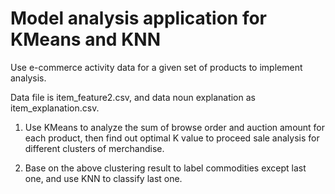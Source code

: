 # Model analysis application for KMeans and KNN
Use e-commerce activity data for a given set of products to implement analysis.

Data file is item_feature2.csv, and data noun explanation as item_explanation.csv.

1. Use KMeans to analyze the sum of browse order and auction amount for each product, then find out optimal K value to proceed    sale analysis for different clusters of merchandise.

2. Base on the above clustering result to label commodities except last one, and use KNN to classify last one.
